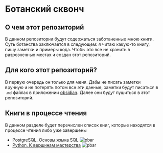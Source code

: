 
# Ботанский сквонч

## О чем этот репозиторий

В данном репозитории будут содержаться заботаненные мною книги. Суть ботанства заключается в следующем: я читаю какую-то книгу, пишу заметки и примеры кода. Чтобы это все не хранить в разрозненных местах и создан этот репозиторий. 

## Для кого этот репозиторий? 
В первую очередь он только для меня. Дабы не писать заметки вручную и не потерять потом все эти данные, заметки будут писаться в `.md` файлах в приложении [obsidian](https://obsidian.md/). Далее они будут пушиться в этот репозиторий.

## Книги в процессе чтения

В данном разделе будет перечислен список книг, которые находятся в процессе чтения либо уже завершены

* [PostgreSQL. Основы языка SQL](./PostgreSQL.%20Основы%20языка%20SQL/README.md) 
![pbar](https://progress-bar.dev/30)
* [Python. К вершинам мастерства](./Python.%20К%20вершинам%20мастерства/README.md)
![pbar](https://progress-bar.dev/8)
